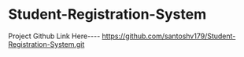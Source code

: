 # Student-Registration-System


Project Github Link Here----
https://github.com/santoshv179/Student-Registration-System.git